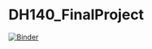 # DH140_FinalProject
[![Binder](https://mybinder.org/badge_logo.svg)](https://mybinder.org/v2/gh/nickmakaha/DH140_FinalProject/HEAD)
